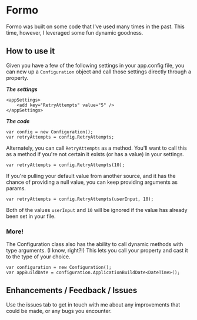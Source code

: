 Formo
=====

Formo was built on some code that I've used many times in the past. This time, however, I leveraged some fun dynamic goodness.

## How to use it

Given you have a few of the following settings in your app.config file, you can new up a `Configuration` object and call those settings directly through a property.

***The settings***

    <appSettings>
        <add key="RetryAttempts" value="5" />
    </appSettings>

***The code***

    var config = new Configuration();
    var retryAttempts = config.RetryAttempts;

Alternately, you can call `RetryAttempts` as a method. You'll want to call this as a method if you're not certain it exists (or has a value) in your settings.

    var retryAttempts = config.RetryAttempts(10);

If you're pulling your default value from another source, and it has the chance of providing a null value, you can keep providing arguments as params.

    var retryAttempts = config.RetryAttempts(userInput, 10);

Both of the values `userInput` and `10` will be ignored if the value has already been set in your file.

### More!

The Configuration class also has the ability to call dynamic methods with type arguments. (I know, right?!) This lets you call your property and cast it to the type of your choice.

    var configuration = new Configuration();
    var appBuildDate = configuration.ApplicationBuildDate<DateTime>();

## Enhancements / Feedback / Issues

Use the issues tab to get in touch with me about any improvements that could be made, or any bugs you encounter.

